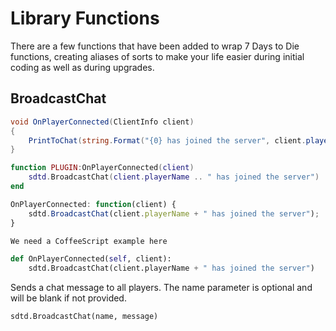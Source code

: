 # Library Functions

There are a few functions that have been added to wrap 7 Days to Die functions, creating aliases of sorts to make your life easier during initial coding as well as during upgrades.

## BroadcastChat

``` csharp
void OnPlayerConnected(ClientInfo client)
{
    PrintToChat(string.Format("{0} has joined the server", client.playerName));
}
```

``` lua
function PLUGIN:OnPlayerConnected(client)
    sdtd.BroadcastChat(client.playerName .. " has joined the server")
end
```

``` javascript
OnPlayerConnected: function(client) {
    sdtd.BroadcastChat(client.playerName + " has joined the server");
}
```

``` coffeescript
We need a CoffeeScript example here
```

``` python
def OnPlayerConnected(self, client):
    sdtd.BroadcastChat(client.playerName + " has joined the server")
```

Sends a chat message to all players. The name parameter is optional and will be blank if not provided.

`sdtd.BroadcastChat(name, message)`
